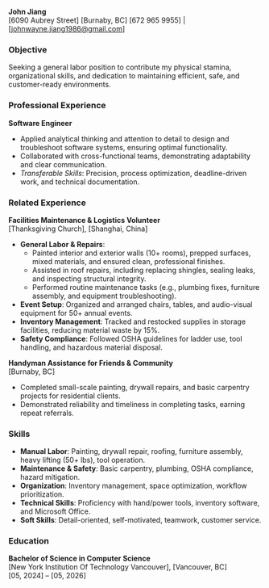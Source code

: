 **John Jiang**  
[6090 Aubrey Street]  [Burnaby, BC]  [672 965 9955] | [johnwayne.jiang1986@gmail.com]  

### **Objective**  
Seeking a general labor position to contribute my physical stamina, organizational skills, and dedication to maintaining efficient, safe, and customer-ready environments.


### **Professional Experience**  

**Software Engineer**   
- Applied analytical thinking and attention to detail to design and troubleshoot software systems, ensuring optimal functionality.  
- Collaborated with cross-functional teams, demonstrating adaptability and clear communication.  
- *Transferable Skills*: Precision, process optimization, deadline-driven work, and technical documentation.  


### **Related Experience**  

**Facilities Maintenance & Logistics Volunteer**  
[Thanksgiving Church], [Shanghai, China]   
- **General Labor & Repairs**:  
  - Painted interior and exterior walls (10+ rooms), prepped surfaces, mixed materials, and ensured clean, professional finishes.  
  - Assisted in roof repairs, including replacing shingles, sealing leaks, and inspecting structural integrity.  
  - Performed routine maintenance tasks (e.g., plumbing fixes, furniture assembly, and equipment troubleshooting).  
- **Event Setup**: Organized and arranged chairs, tables, and audio-visual equipment for 50+ annual events.  
- **Inventory Management**: Tracked and restocked supplies in storage facilities, reducing material waste by 15%.  
- **Safety Compliance**: Followed OSHA guidelines for ladder use, tool handling, and hazardous material disposal.  

**Handyman Assistance for Friends & Community**  
[Burnaby, BC]  
- Completed small-scale painting, drywall repairs, and basic carpentry projects for residential clients.  
- Demonstrated reliability and timeliness in completing tasks, earning repeat referrals.  


### **Skills**  
- **Manual Labor**: Painting, drywall repair, roofing, furniture assembly, heavy lifting (50+ lbs), tool operation.  
- **Maintenance & Safety**: Basic carpentry, plumbing, OSHA compliance, hazard mitigation.  
- **Organization**: Inventory management, space optimization, workflow prioritization.  
- **Technical Skills**: Proficiency with hand/power tools, inventory software, and Microsoft Office.  
- **Soft Skills**: Detail-oriented, self-motivated, teamwork, customer service.  


### **Education**  
**Bachelor of Science in Computer Science**  
[New York Institution Of Technology Vancouver], [Vancouver, BC]  
[05, 2024] – [05, 2026]  
